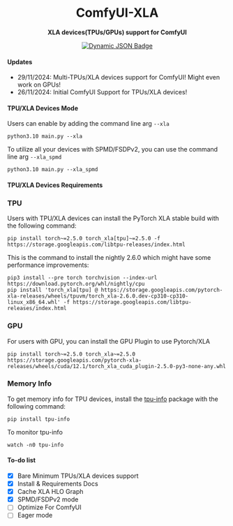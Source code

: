 <div align="center">

# ComfyUI-XLA

**XLA devices(TPUs/GPUs) support for ComfyUI**

[![Dynamic JSON Badge][discord-shield]][discord-url]

<!-- Workaround to display total user from https://github.com/badges/shields/issues/4500#issuecomment-2060079995 -->

[discord-shield]: https://img.shields.io/badge/dynamic/json?url=https%3A%2F%2Fdiscord.com%2Fapi%2Finvites%2Fisekaicreation%3Fwith_counts%3Dtrue&query=%24.approximate_member_count&logo=discord&logoColor=white&label=Discord&color=green&suffix=%20total
[discord-url]: https://discord.com/invite/isekaicreation

</div>

#### Updates

- 29/11/2024: Multi-TPUs/XLA devices support for ComfyUI! Might even work on GPUs!
- 26/11/2024: Initial ComfyUI Support for TPUs/XLA devices!

#### TPU/XLA Devices Mode

Users can enable by adding the command line arg `--xla`

```
python3.10 main.py --xla
```

To utilize all your devices with SPMD/FSDPv2, you can use the command line arg `--xla_spmd`

```
python3.10 main.py --xla_spmd
```

#### TPU/XLA Devices Requirements

### TPU

Users with TPU/XLA devices can install the PyTorch XLA stable build with the following command:

```
pip install torch~=2.5.0 torch_xla[tpu]~=2.5.0 -f https://storage.googleapis.com/libtpu-releases/index.html
```

This is the command to install the nightly 2.6.0 which might have some performance improvements:

```
pip3 install --pre torch torchvision --index-url https://download.pytorch.org/whl/nightly/cpu
pip install 'torch_xla[tpu] @ https://storage.googleapis.com/pytorch-xla-releases/wheels/tpuvm/torch_xla-2.6.0.dev-cp310-cp310-linux_x86_64.whl' -f https://storage.googleapis.com/libtpu-releases/index.html
```

### GPU

For users with GPU, you can install the GPU Plugin to use Pytorch/XLA

```
pip install torch~=2.5.0 torch_xla~=2.5.0 https://storage.googleapis.com/pytorch-xla-releases/wheels/cuda/12.1/torch_xla_cuda_plugin-2.5.0-py3-none-any.whl
```

### Memory Info

To get memory info for TPU devices, install the [tpu-info](https://github.com/AI-Hypercomputer/cloud-accelerator-diagnostics/tree/main/tpu_info) package with the following command:

```
pip install tpu-info
```

To monitor tpu-info

```
watch -n0 tpu-info
```

#### To-do list

- [x] Bare Minimum TPUs/XLA devices support
- [x] Install & Requirements Docs
- [x] Cache XLA HLO Graph
- [x] SPMD/FSDPv2 mode
- [ ] Optimize For ComfyUI
- [ ] Eager mode
